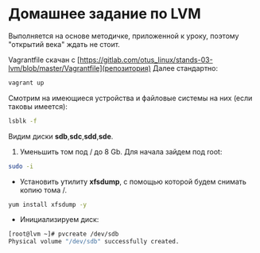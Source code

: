 # Домашнее задание по LVM
Выполняется на основе методичке, приложенной к уроку, поэтому "открытий века" ждать не стоит.

Vagrantfile cкачан с [https://gitlab.com/otus_linux/stands-03-lvm/blob/master/Vagrantfile](репозитория)
Далее стандартно:
```bash
vagrant up
```
Смотрим на имеющиеся устройства и файловые системы на них (если таковы имеется):
```bash
lsblk -f
```
Видим диски **sdb**,**sdc**,**sdd**,**sde**.

1. Уменьшить том под / до 8 Gb.
Для начала зайдем под root:
```bash
sudo -i
```
- Установить утилиту **xfsdump**, с помощью которой будем снимать копию тома /.
```bash
yum install xfsdump -y
```
- Инициализируем диск:
```bash
[root@lvm ~]# pvcreate /dev/sdb
Physical volume "/dev/sdb" successfully created.
```
